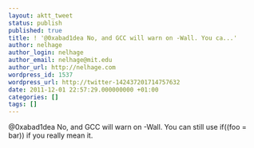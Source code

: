 ```yaml
---
layout: aktt_tweet
status: publish
published: true
title: ! '@0xabad1dea No, and GCC will warn on -Wall. You ca...'
author: nelhage
author_login: nelhage
author_email: nelhage@mit.edu
author_url: http://nelhage.com
wordpress_id: 1537
wordpress_url: http://twitter-142437201714757632
date: 2011-12-01 22:57:29.000000000 +01:00
categories: []
tags: []
---
```

@0xabad1dea No, and GCC will warn on -Wall. You can still use if((foo = bar)) if you really mean it.
